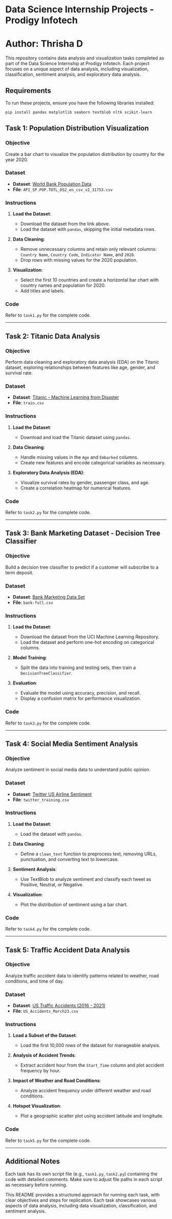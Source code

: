 # Data Science Internship Projects - Prodigy Infotech

# Author: Thrisha D

This repository contains data analysis and visualization tasks completed as part of the Data Science Internship at Prodigy Infotech. Each project focuses on a unique aspect of data analysis, including visualization, classification, sentiment analysis, and exploratory data analysis.

## Requirements

To run these projects, ensure you have the following libraries installed:
```bash
pip install pandas matplotlib seaborn textblob nltk scikit-learn
```

## Task 1: Population Distribution Visualization

### Objective

Create a bar chart to visualize the population distribution by country for the year 2020.

### Dataset

- **Dataset**: [World Bank Population Data](https://data.worldbank.org/indicator/SP.POP.TOTL)
- **File**: `API_SP.POP.TOTL_DS2_en_csv_v2_31753.csv`

### Instructions

1. **Load the Dataset**:
   - Download the dataset from the link above.
   - Load the dataset with `pandas`, skipping the initial metadata rows.

2. **Data Cleaning**:
   - Remove unnecessary columns and retain only relevant columns: `Country Name`, `Country Code`, `Indicator Name`, and `2020`.
   - Drop rows with missing values for the 2020 population.

3. **Visualization**:
   - Select the first 10 countries and create a horizontal bar chart with country names and population for 2020.
   - Add titles and labels.

### Code
Refer to `task1.py` for the complete code.

---

## Task 2: Titanic Data Analysis

### Objective

Perform data cleaning and exploratory data analysis (EDA) on the Titanic dataset, exploring relationships between features like age, gender, and survival rate.

### Dataset

- **Dataset**: [Titanic - Machine Learning from Disaster](https://www.kaggle.com/c/titanic)
- **File**: `train.csv`

### Instructions

1. **Load the Dataset**:
   - Download and load the Titanic dataset using `pandas`.

2. **Data Cleaning**:
   - Handle missing values in the `Age` and `Embarked` columns.
   - Create new features and encode categorical variables as necessary.

3. **Exploratory Data Analysis (EDA)**:
   - Visualize survival rates by gender, passenger class, and age.
   - Create a correlation heatmap for numerical features.

### Code
Refer to `task2.py` for the complete code.

---

## Task 3: Bank Marketing Dataset - Decision Tree Classifier

### Objective

Build a decision tree classifier to predict if a customer will subscribe to a term deposit.

### Dataset

- **Dataset**: [Bank Marketing Data Set](https://archive.ics.uci.edu/ml/datasets/Bank+Marketing)
- **File**: `bank-full.csv`

### Instructions

1. **Load the Dataset**:
   - Download the dataset from the UCI Machine Learning Repository.
   - Load the dataset and perform one-hot encoding on categorical columns.

2. **Model Training**:
   - Split the data into training and testing sets, then train a `DecisionTreeClassifier`.

3. **Evaluation**:
   - Evaluate the model using accuracy, precision, and recall.
   - Display a confusion matrix for performance visualization.

### Code
Refer to `task3.py` for the complete code.

---

## Task 4: Social Media Sentiment Analysis

### Objective

Analyze sentiment in social media data to understand public opinion.

### Dataset

- **Dataset**: [Twitter US Airline Sentiment](https://www.kaggle.com/crowdflower/twitter-airline-sentiment)
- **File**: `twitter_training.csv`

### Instructions

1. **Load the Dataset**:
   - Load the dataset with `pandas`.

2. **Data Cleaning**:
   - Define a `clean_text` function to preprocess text, removing URLs, punctuation, and converting text to lowercase.

3. **Sentiment Analysis**:
   - Use TextBlob to analyze sentiment and classify each tweet as Positive, Neutral, or Negative.

4. **Visualization**:
   - Plot the distribution of sentiment using a bar chart.

### Code
Refer to `task4.py` for the complete code.

---

## Task 5: Traffic Accident Data Analysis

### Objective

Analyze traffic accident data to identify patterns related to weather, road conditions, and time of day.

### Dataset

- **Dataset**: [US Traffic Accidents (2016 - 2021)](https://www.kaggle.com/sobhanmoosavi/us-accidents)
- **File**: `US_Accidents_March23.csv`

### Instructions

1. **Load a Subset of the Dataset**:
   - Load the first 10,000 rows of the dataset for manageable analysis.

2. **Analysis of Accident Trends**:
   - Extract accident hour from the `Start_Time` column and plot accident frequency by hour.

3. **Impact of Weather and Road Conditions**:
   - Analyze accident frequency under different weather and road conditions.

4. **Hotspot Visualization**:
   - Plot a geographic scatter plot using accident latitude and longitude.

### Code
Refer to `task5.py` for the complete code.

---

## Additional Notes

Each task has its own script file (e.g., `task1.py`, `task2.py`) containing the code with detailed comments. Make sure to adjust file paths in each script as necessary before running. 

This README provides a structured approach for running each task, with clear objectives and steps for replication. Each task showcases various aspects of data analysis, including data visualization, classification, and sentiment analysis.
